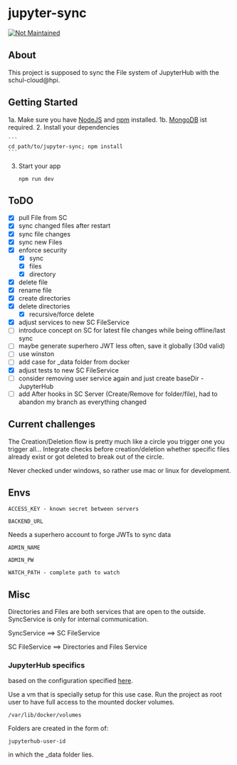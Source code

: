 # jupyter-sync

> 
[![Not Maintained](https://img.shields.io/badge/Maintenance%20Level-Not%20Maintained-yellow.svg)](https://gist.github.com/cheerfulstoic/d107229326a01ff0f333a1d3476e068d)

## About

This project is supposed to sync the File system of JupyterHub with the schul-cloud@hpi.

## Getting Started

1a. Make sure you have [NodeJS](https://nodejs.org/) and [npm](https://www.npmjs.com/) installed.
1b. [MongoDB](https://www.mongodb.com/) ist required.
2. Install your dependencies

    ```
    cd path/to/jupyter-sync; npm install
    ```

3. Start your app

    ```
    npm run dev
    ```

## ToDO

- [x] pull File from SC
- [x] sync changed files after restart
- [x] sync file changes
- [x] sync new Files
- [x] enforce security
  - [x] sync
  - [x] files
  - [x] directory
- [x] delete file
- [x] rename file
- [x] create directories
- [x] delete directories
  - [x] recursive/force delete
- [x] adjust services to new SC FileService
- [ ] introduce concept on SC for latest file changes while being offline/last sync
- [ ] maybe generate superhero JWT less often, save it globally (30d valid)
- [ ] use winston
- [ ] add case for _data folder from docker
- [x] adjust tests to new SC FileService
- [ ] consider removing user service again and just create baseDir - JupyterHub
- [ ] add After hooks in SC Server (Create/Remove for folder/file), had to abandon my branch as everything changed

## Current challenges
The Creation/Deletion flow is pretty much like a circle you trigger one you trigger all...
Integrate checks before creation/deletion whether specific files already exist or got deleted to break out of the circle.

Never checked under windows, so rather use mac or linux for development.

## Envs

```
ACCESS_KEY - known secret between servers
```
```
BACKEND_URL
```
Needs a superhero account to forge JWTs to sync data
```
ADMIN_NAME
```
```
ADMIN_PW
```
```
WATCH_PATH - complete path to watch
```

## Misc
Directories and Files are both services that are open to the outside.
SyncService is only for internal communication.

SyncService ==> SC FileService

SC FileService ==> Directories and Files Service

### JupyterHub specifics
based on the configuration specified [here](https://docs.schul-cloud.org/display/~lars.lange/Jupyterhub).

Use a vm that is specially setup for this use case.
Run the project as root user to have full access to the mounted docker volumes.
```
/var/lib/docker/volumes
```
Folders are created in the form of:
```
jupyterhub-user-id
```
in which the _data folder lies.
